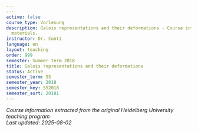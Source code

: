 ```yaml
---
---
active: false
course_type: Vorlesung
description: Galois representations and their deformations - Course information and
  materials.
instructor: Dr. Conti
language: en
layout: teaching
order: 999
semester: Summer term 2018
title: Galois representations and their deformations
status: Active
semester_term: SS
semester_year: 2018
semester_key: SS2018
semester_sort: 20181
---
```



*Course information extracted from the original Heidelberg University teaching program*  
*Last updated: 2025-08-02*